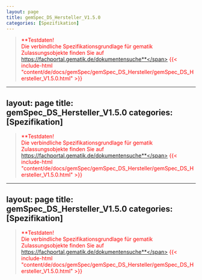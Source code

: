 ```yaml
---
layout: page
title: gemSpec_DS_Hersteller_V1.5.0
categories: [Spezifikation]
---
```

> <span style="color:red">**Testdaten!<br>Die verbindliche Spezifikationsgrundlage für gematik Zulassungsobjekte finden Sie auf https://fachportal.gematik.de/dokumentensuche**</span>
{{< include-html "content/de/docs/gemSpec/gemSpec_DS_Hersteller/gemSpec_DS_Hersteller_V1.5.0.html" >}}
---
layout: page
title: gemSpec_DS_Hersteller_V1.5.0
categories: [Spezifikation]
---
> <span style="color:red">**Testdaten!<br>Die verbindliche Spezifikationsgrundlage für gematik Zulassungsobjekte finden Sie auf https://fachportal.gematik.de/dokumentensuche**</span>
{{< include-html "content/de/docs/gemSpec/gemSpec_DS_Hersteller/gemSpec_DS_Hersteller_V1.5.0.html" >}}
---
layout: page
title: gemSpec_DS_Hersteller_V1.5.0
categories: [Spezifikation]
---
> <span style="color:red">**Testdaten!<br>Die verbindliche Spezifikationsgrundlage für gematik Zulassungsobjekte finden Sie auf https://fachportal.gematik.de/dokumentensuche**</span>
{{< include-html "content/de/docs/gemSpec/gemSpec_DS_Hersteller/gemSpec_DS_Hersteller_V1.5.0.html" >}}
